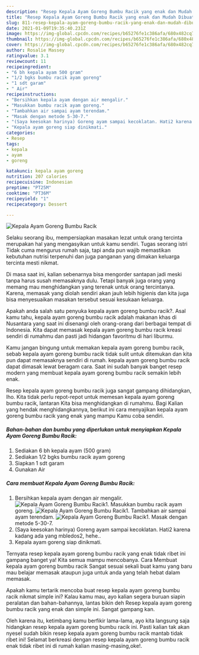 ```yaml
---
description: "Resep Kepala Ayam Goreng Bumbu Racik yang enak dan Mudah Dibuat"
title: "Resep Kepala Ayam Goreng Bumbu Racik yang enak dan Mudah Dibuat"
slug: 811-resep-kepala-ayam-goreng-bumbu-racik-yang-enak-dan-mudah-dibuat
date: 2021-01-09T19:35:40.231Z
image: https://img-global.cpcdn.com/recipes/b65276fe1c386afa/680x482cq70/kepala-ayam-goreng-bumbu-racik-foto-resep-utama.jpg
thumbnail: https://img-global.cpcdn.com/recipes/b65276fe1c386afa/680x482cq70/kepala-ayam-goreng-bumbu-racik-foto-resep-utama.jpg
cover: https://img-global.cpcdn.com/recipes/b65276fe1c386afa/680x482cq70/kepala-ayam-goreng-bumbu-racik-foto-resep-utama.jpg
author: Rosalie Massey
ratingvalue: 3.1
reviewcount: 11
recipeingredient:
- "6 bh kepala ayam 500 gram"
- "1/2 bgks bumbu racik ayam goreng"
- "1 sdt garam"
- " Air"
recipeinstructions:
- "Bersihkan kepala ayam dengan air mengalir."
- "Masukkan bumbu racik ayam goreng."
- "Tambahkan air sampai ayam terendam."
- "Masak dengan metode 5-30-7."
- "(Saya keesokan harinya) Goreng ayam sampai kecoklatan. Hati2 karena kadang ada yang mbledos2, hehe.."
- "Kepala ayam goreng siap dinikmati."
categories:
- Resep
tags:
- kepala
- ayam
- goreng

katakunci: kepala ayam goreng 
nutrition: 207 calories
recipecuisine: Indonesian
preptime: "PT25M"
cooktime: "PT36M"
recipeyield: "1"
recipecategory: Dessert

---
```



![Kepala Ayam Goreng Bumbu Racik](https://img-global.cpcdn.com/recipes/b65276fe1c386afa/680x482cq70/kepala-ayam-goreng-bumbu-racik-foto-resep-utama.jpg)

Selaku seorang ibu, mempersiapkan masakan lezat untuk orang tercinta merupakan hal yang mengasyikan untuk kamu sendiri. Tugas seorang istri Tidak cuma mengurus rumah saja, tapi anda pun wajib memastikan kebutuhan nutrisi terpenuhi dan juga panganan yang dimakan keluarga tercinta mesti nikmat.

Di masa  saat ini, kalian sebenarnya bisa mengorder santapan jadi meski tanpa harus susah memasaknya dulu. Tetapi banyak juga orang yang memang mau menghidangkan yang terenak untuk orang tercintanya. Karena, memasak yang diolah sendiri akan jauh lebih higienis dan kita juga bisa menyesuaikan masakan tersebut sesuai kesukaan keluarga. 



Apakah anda salah satu penyuka kepala ayam goreng bumbu racik?. Asal kamu tahu, kepala ayam goreng bumbu racik adalah makanan khas di Nusantara yang saat ini disenangi oleh orang-orang dari berbagai tempat di Indonesia. Kita dapat memasak kepala ayam goreng bumbu racik kreasi sendiri di rumahmu dan pasti jadi hidangan favoritmu di hari liburmu.

Kamu jangan bingung untuk memakan kepala ayam goreng bumbu racik, sebab kepala ayam goreng bumbu racik tidak sulit untuk ditemukan dan kita pun dapat memasaknya sendiri di rumah. kepala ayam goreng bumbu racik dapat dimasak lewat beragam cara. Saat ini sudah banyak banget resep modern yang membuat kepala ayam goreng bumbu racik semakin lebih enak.

Resep kepala ayam goreng bumbu racik juga sangat gampang dihidangkan, lho. Kita tidak perlu repot-repot untuk memesan kepala ayam goreng bumbu racik, lantaran Kita bisa menghidangkan di rumahmu. Bagi Kalian yang hendak menghidangkannya, berikut ini cara menyajikan kepala ayam goreng bumbu racik yang enak yang mampu Kamu coba sendiri.

<!--inarticleads1-->

##### Bahan-bahan dan bumbu yang diperlukan untuk menyiapkan Kepala Ayam Goreng Bumbu Racik:

1. Sediakan 6 bh kepala ayam (500 gram)
1. Sediakan 1/2 bgks bumbu racik ayam goreng
1. Siapkan 1 sdt garam
1. Gunakan  Air




<!--inarticleads2-->

##### Cara membuat Kepala Ayam Goreng Bumbu Racik:

1. Bersihkan kepala ayam dengan air mengalir.
<img src="https://img-global.cpcdn.com/steps/d0da6e11801f5e99/160x128cq70/kepala-ayam-goreng-bumbu-racik-langkah-memasak-1-foto.jpg" alt="Kepala Ayam Goreng Bumbu Racik">1. Masukkan bumbu racik ayam goreng.
<img src="https://img-global.cpcdn.com/steps/ed012680dd649797/160x128cq70/kepala-ayam-goreng-bumbu-racik-langkah-memasak-2-foto.jpg" alt="Kepala Ayam Goreng Bumbu Racik">1. Tambahkan air sampai ayam terendam.
<img src="https://img-global.cpcdn.com/steps/106b6a69ef0749a9/160x128cq70/kepala-ayam-goreng-bumbu-racik-langkah-memasak-3-foto.jpg" alt="Kepala Ayam Goreng Bumbu Racik">1. Masak dengan metode 5-30-7.
1. (Saya keesokan harinya) Goreng ayam sampai kecoklatan. Hati2 karena kadang ada yang mbledos2, hehe..
1. Kepala ayam goreng siap dinikmati.




Ternyata resep kepala ayam goreng bumbu racik yang enak tidak ribet ini gampang banget ya! Kita semua mampu mencobanya. Cara Membuat kepala ayam goreng bumbu racik Sangat sesuai sekali buat kamu yang baru mau belajar memasak ataupun juga untuk anda yang telah hebat dalam memasak.

Apakah kamu tertarik mencoba buat resep kepala ayam goreng bumbu racik nikmat simple ini? Kalau kamu mau, ayo kalian segera buruan siapin peralatan dan bahan-bahannya, lantas bikin deh Resep kepala ayam goreng bumbu racik yang enak dan simple ini. Sangat gampang kan. 

Oleh karena itu, ketimbang kamu berfikir lama-lama, ayo kita langsung saja hidangkan resep kepala ayam goreng bumbu racik ini. Pasti kalian tak akan nyesel sudah bikin resep kepala ayam goreng bumbu racik mantab tidak ribet ini! Selamat berkreasi dengan resep kepala ayam goreng bumbu racik enak tidak ribet ini di rumah kalian masing-masing,oke!.

